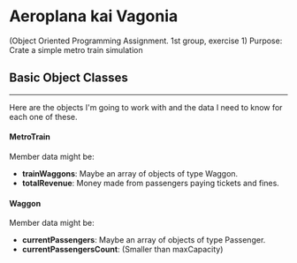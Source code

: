 # Aeroplana kai Vagonia
(Object Oriented Programming Assignment. 1st group, exercise 1)
Purpose: Crate a simple metro train simulation

## Basic Object Classes
-----------------------
Here are the objects I'm going to work with and the data I need to know for each one of these.

#### MetroTrain
Member data might be:
- __trainWaggons__: Maybe an array of objects of type Waggon.
- __totalRevenue__: Money made from passengers paying tickets and fines.

#### Waggon
Member data might be:
- __currentPassengers__:
    Maybe an array of objects of type Passenger.
- __currentPassengersCount__:
    (Smaller than maxCapacity)

